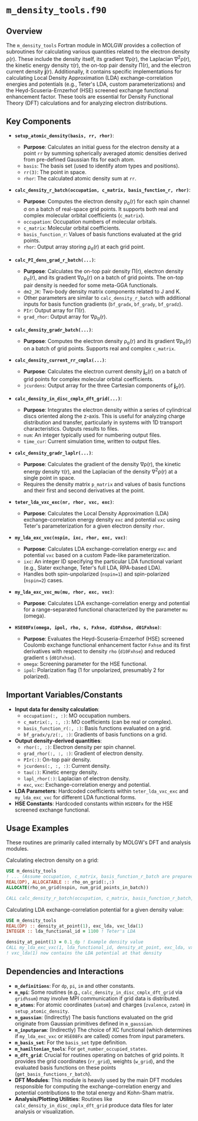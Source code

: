 # `m_density_tools.f90`

## Overview

The `m_density_tools` Fortran module in MOLGW provides a collection of subroutines for calculating various quantities related to the electron density &rho;(r). These include the density itself, its gradient &nabla;&rho;(r), the Laplacian &nabla;<sup>2</sup>&rho;(r), the kinetic energy density &tau;(r), the on-top pair density &Pi;(r), and the electron current density **j**(r). Additionally, it contains specific implementations for calculating Local Density Approximation (LDA) exchange-correlation energies and potentials (e.g., Teter's LDA, custom parameterizations) and the Heyd-Scuseria-Ernzerhof (HSE) screened exchange functional enhancement factor. These tools are essential for Density Functional Theory (DFT) calculations and for analyzing electron distributions.

## Key Components

*   **`setup_atomic_density(basis, rr, rhor)`**:
    *   **Purpose**: Calculates an initial guess for the electron density at a point `rr` by summing spherically averaged atomic densities derived from pre-defined Gaussian fits for each atom.
    *   `basis`: The basis set (used to identify atom types and positions).
    *   `rr(3)`: The point in space.
    *   `rhor`: The calculated atomic density sum at `rr`.

*   **`calc_density_r_batch(occupation, c_matrix, basis_function_r, rhor)`**:
    *   **Purpose**: Computes the electron density &rho;<sub>&sigma;</sub>(r) for each spin channel &sigma; on a batch of real-space grid points. It supports both real and complex molecular orbital coefficients (`c_matrix`).
    *   `occupation`: Occupation numbers of molecular orbitals.
    *   `c_matrix`: Molecular orbital coefficients.
    *   `basis_function_r`: Values of basis functions evaluated at the grid points.
    *   `rhor`: Output array storing &rho;<sub>&sigma;</sub>(r) at each grid point.

*   **`calc_PI_dens_grad_r_batch(...)`**:
    *   **Purpose**: Calculates the on-top pair density &Pi;(r), electron density &rho;<sub>&sigma;</sub>(r), and its gradient &nabla;&rho;<sub>&sigma;</sub>(r) on a batch of grid points. The on-top pair density is needed for some meta-GGA functionals.
    *   `dm2_JK`: Two-body density matrix components related to J and K.
    *   Other parameters are similar to `calc_density_r_batch` with additional inputs for basis function gradients (`bf_gradx`, `bf_grady`, `bf_gradz`).
    *   `PIr`: Output array for &Pi;(r).
    *   `grad_rhor`: Output array for &nabla;&rho;<sub>&sigma;</sub>(r).

*   **`calc_density_gradr_batch(...)`**:
    *   **Purpose**: Computes the electron density &rho;<sub>&sigma;</sub>(r) and its gradient &nabla;&rho;<sub>&sigma;</sub>(r) on a batch of grid points. Supports real and complex `c_matrix`.

*   **`calc_density_current_rr_cmplx(...)`**:
    *   **Purpose**: Calculates the electron current density **j**<sub>&sigma;</sub>(r) on a batch of grid points for complex molecular orbital coefficients.
    *   `jcurdens`: Output array for the three Cartesian components of **j**<sub>&sigma;</sub>(r).

*   **`calc_density_in_disc_cmplx_dft_grid(...)`**:
    *   **Purpose**: Integrates the electron density within a series of cylindrical discs oriented along the z-axis. This is useful for analyzing charge distribution and transfer, particularly in systems with 1D transport characteristics. Outputs results to files.
    *   `num`: An integer typically used for numbering output files.
    *   `time_cur`: Current simulation time, written to output files.

*   **`calc_density_gradr_laplr(...)`**:
    *   **Purpose**: Calculates the gradient of the density &nabla;&rho;(r), the kinetic energy density &tau;(r), and the Laplacian of the density &nabla;<sup>2</sup>&rho;(r) at a single point in space.
    *   Requires the density matrix `p_matrix` and values of basis functions and their first and second derivatives at the point.

*   **`teter_lda_vxc_exc(nr, rhor, vxc, exc)`**:
    *   **Purpose**: Calculates the Local Density Approximation (LDA) exchange-correlation energy density `exc` and potential `vxc` using Teter's parameterization for a given electron density `rhor`.

*   **`my_lda_exc_vxc(nspin, ixc, rhor, exc, vxc)`**:
    *   **Purpose**: Calculates LDA exchange-correlation energy `exc` and potential `vxc` based on a custom Pade-like parameterization.
    *   `ixc`: An integer ID specifying the particular LDA functional variant (e.g., Slater exchange, Teter's full LDA, RPA-based LDA).
    *   Handles both spin-unpolarized (`nspin=1`) and spin-polarized (`nspin=2`) cases.

*   **`my_lda_exc_vxc_mu(mu, rhor, exc, vxc)`**:
    *   **Purpose**: Calculates LDA exchange-correlation energy and potential for a range-separated functional characterized by the parameter `mu` (omega).

*   **`HSE08Fx(omega, ipol, rho, s, Fxhse, d10Fxhse, d01Fxhse)`**:
    *   **Purpose**: Evaluates the Heyd-Scuseria-Ernzerhof (HSE) screened Coulomb exchange functional enhancement factor `Fxhse` and its first derivatives with respect to density `rho` (`d10Fxhse`) and reduced gradient `s` (`d01Fxhse`).
    *   `omega`: Screening parameter for the HSE functional.
    *   `ipol`: Polarization flag (1 for unpolarized, presumably 2 for polarized).

## Important Variables/Constants

*   **Input data for density calculation**:
    *   `occupation(:, :)`: MO occupation numbers.
    *   `c_matrix(:, :, :)`: MO coefficients (can be real or complex).
    *   `basis_function_r(:, :)`: Basis functions evaluated on a grid.
    *   `bf_gradx/y/z(:, :)`: Gradients of basis functions on a grid.
*   **Output density-derived quantities**:
    *   `rhor(:, :)`: Electron density per spin channel.
    *   `grad_rhor(:, :, :)`: Gradient of electron density.
    *   `PIr(:)`: On-top pair density.
    *   `jcurdens(:, :, :)`: Current density.
    *   `tau(:)`: Kinetic energy density.
    *   `lapl_rhor(:)`: Laplacian of electron density.
    *   `exc`, `vxc`: Exchange-correlation energy and potential.
*   **LDA Parameters**: Hardcoded coefficients within `teter_lda_vxc_exc` and `my_lda_exc_vxc` for different LDA functional forms.
*   **HSE Constants**: Hardcoded constants within `HSE08Fx` for the HSE screened exchange functional.

## Usage Examples

These routines are primarily called internally by MOLGW's DFT and analysis modules.

Calculating electron density on a grid:
```fortran
USE m_density_tools
! ... (Assume occupation, c_matrix, basis_function_r_batch are prepared) ...
REAL(DP), ALLOCATABLE :: rho_on_grid(:,:)
ALLOCATE(rho_on_grid(nspin, num_grid_points_in_batch))

CALL calc_density_r_batch(occupation, c_matrix, basis_function_r_batch, rho_on_grid)
```

Calculating LDA exchange-correlation potential for a given density value:
```fortran
USE m_density_tools
REAL(DP) :: density_at_point(1), exc_lda, vxc_lda(1)
INTEGER :: lda_functional_id = 1100 ! Teter's LDA

density_at_point(1) = 0.1_dp ! Example density value
CALL my_lda_exc_vxc(1, lda_functional_id, density_at_point, exc_lda, vxc_lda)
! vxc_lda(1) now contains the LDA potential at that density
```

## Dependencies and Interactions

*   **`m_definitions`**: For `dp`, `pi`, `im` and other constants.
*   **`m_mpi`**: Some routines (e.g., `calc_density_in_disc_cmplx_dft_grid` via `grid%sum`) may involve MPI communication if grid data is distributed.
*   **`m_atoms`**: For atomic coordinates (`xatom`) and charges (`zvalence`, `zatom`) in `setup_atomic_density`.
*   **`m_gaussian`**: (Indirectly) The basis functions evaluated on the grid originate from Gaussian primitives defined in `m_gaussian`.
*   **`m_inputparam`**: (Indirectly) The choice of XC functional (which determines if `my_lda_exc_vxc` or `HSE08Fx` are called) comes from input parameters.
*   **`m_basis_set`**: For the `basis_set` type definition.
*   **`m_hamiltonian_tools`**: For `get_number_occupied_states`.
*   **`m_dft_grid`**: Crucial for routines operating on batches of grid points. It provides the grid coordinates (`rr_grid`), weights (`w_grid`), and the evaluated basis functions on these points (`get_basis_functions_r_batch`).
*   **DFT Modules**: This module is heavily used by the main DFT modules responsible for computing the exchange-correlation energy and potential contributions to the total energy and Kohn-Sham matrix.
*   **Analysis/Plotting Utilities**: Routines like `calc_density_in_disc_cmplx_dft_grid` produce data files for later analysis or visualization.
```
